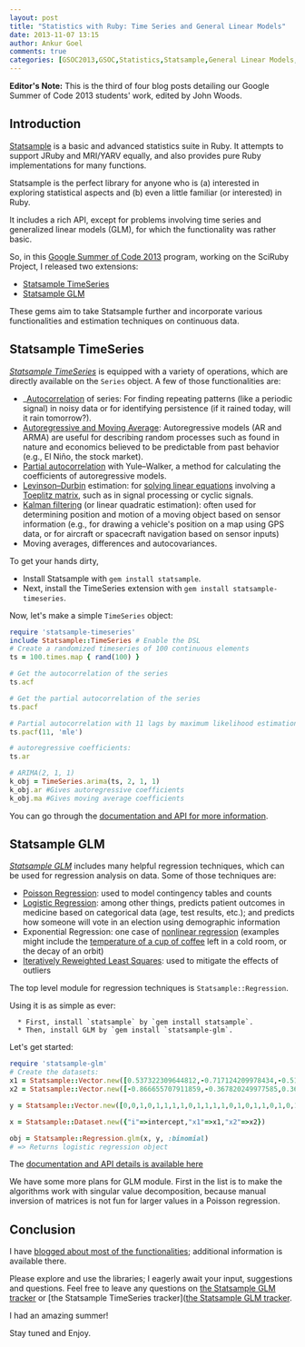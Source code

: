 ```yaml
---
layout: post
title: "Statistics with Ruby: Time Series and General Linear Models"
date: 2013-11-07 13:15
author: Ankur Goel
comments: true
categories: [GSOC2013,GSOC,Statistics,Statsample,General Linear Models,Time Series,Kalman Filter]
---
```


<p class="note"><strong>Editor's Note:</strong> This is the third of four blog posts detailing our Google Summer of
Code 2013 students' work, edited by John Woods.</p>

Introduction
------------
[Statsample](https://github.com/clbustos/statsample/) is a basic and advanced statistics suite in Ruby. It attempts to
support JRuby and MRI/YARV equally, and also provides pure Ruby implementations for many functions.

Statsample is the perfect library for anyone who is (a) interested in exploring statistical aspects and (b) even a little
familiar (or interested) in Ruby.

It includes a rich API, except for problems involving time series and generalized linear models (GLM), for which the functionality
was rather basic.

So, in this [Google Summer of Code 2013](https://www.google-melange.com/gsoc/homepage/google/gsoc2013) program, working
on the SciRuby Project, I released two extensions:

* [Statsample TimeSeries](http://github.com/ankurgel/statsample-timeseries)
* [Statsample GLM](https://github.com/AnkurGel/statsample-glm)

These gems aim to take Statsample further and incorporate various functionalities and estimation techniques on continuous data.

Statsample TimeSeries
---------------------
[*Statsample TimeSeries*](https://rubygems.org/gems/statsample-glm) is equipped with a variety of operations, which are directly available on the `Series` object. A few of those
functionalities are:

* _[Autocorrelation](http://en.wikipedia.org/wiki/Autocorrelation) of series: For finding repeating patterns (like a periodic signal) in noisy data or for
  identifying persistence (if it rained today, will it rain tomorrow?).
* [Autoregressive and Moving Average](http://en.wikipedia.org/wiki/Autoregressive_moving_average_model): Autoregressive
  models (AR and ARMA) are useful for describing random processes such as found in nature and economics believed to be
  predictable from past behavior (e.g., El Niño, the stock market).
* [Partial autocorrelation](http://en.wikipedia.org/wiki/Partial_autocorrelation_function)
  with Yule&ndash;Walker, a method for calculating the coefficients of autoregressive models.
* [Levinson&ndash;Durbin](http://en.wikipedia.org/wiki/Levinson_recursion) estimation: for [solving linear equations](http://www.mathworks.com/help/dsp/ref/levinsondurbin.html)
  involving a [Toeplitz matrix](http://en.wikipedia.org/wiki/Toeplitz_matrix), such as in signal processing or cyclic signals.
* [Kalman filtering](http://en.wikipedia.org/wiki/Kalman_filter) (or linear quadratic estimation): often used for
  determining position and motion of a moving object based on sensor information (e.g., for drawing a vehicle's position
  on a map using GPS data, or for aircraft or spacecraft navigation based on sensor inputs)
* Moving averages, differences and autocovariances.

To get your hands dirty, 

   * Install Statsample with `gem install statsample`.
   * Next, install the TimeSeries extension with `gem install statsample-timeseries`.

Now, let's make a simple `TimeSeries` object:   
```ruby
require 'statsample-timeseries'
include Statsample::TimeSeries # Enable the DSL
# Create a randomized timeseries of 100 continuous elements
ts = 100.times.map { rand(100) }

# Get the autocorrelation of the series
ts.acf 

# Get the partial autocorrelation of the series
ts.pacf

# Partial autocorrelation with 11 lags by maximum likelihood estimation
ts.pacf(11, 'mle')

# autoregressive coefficients:
ts.ar

# ARIMA(2, 1, 1)
k_obj = TimeSeries.arima(ts, 2, 1, 1)
k_obj.ar #Gives autoregressive coefficients
k_obj.ma #Gives moving average coefficients

```
You can go through the [documentation and API for more information](http://rubydoc.info/gems/statsample-timeseries/0.0.3/frames).


Statsample GLM
--------------
[*Statsample GLM*](https://rubygems.org/gems/statsample-glm) includes many helpful regression techniques, which can be used for regression analysis on data.
Some of those techniques are:  

* [Poisson Regression](http://en.wikipedia.org/wiki/Poisson_regression): used to model contingency tables and counts
* [Logistic Regression](http://en.wikipedia.org/wiki/Logistic_regression): among other things, predicts patient outcomes in medicine based on
  categorical data (age, test results, etc.); and predicts how someone will vote in an election using demographic information
* Exponential Regression: one case of [nonlinear regression](http://en.wikipedia.org/wiki/Nonlinear_regression) (examples
  might include the [temperature of a cup of coffee](http://mathbits.com/MathBits/TISection/Statistics2/exponential.htm) left
  in a cold room, or the decay of an orbit)
* [Iteratively Reweighted Least Squares](http://en.wikipedia.org/wiki/Iteratively_reweighted_least_squares): used to
  mitigate the effects of outliers

The top level module for regression techniques is `Statsample::Regression`.

Using it is as simple as ever:

      * First, install `statsample` by `gem install statsample`.
      * Then, install GLM by `gem install `statsample-glm`.

Let's get started:

```ruby
require 'statsample-glm'
# Create the datasets:
x1 = Statsample::Vector.new([0.537322309644812,-0.717124209978434,-0.519166718891331,0.434970973986765,-0.761822002215759,1.51170030921189,0.883854199811195,-0.908689798854196,1.70331977539793,-0.246971150634099,-1.59077593922623,-0.721548040910253,0.467025703920194,-0.510132788447137,0.430106510266798,-0.144353683251536,-1.54943800728303,0.849307651309298,-0.640304240933579,1.31462478279425,-0.399783455165345,0.0453055645017902,-2.58212161987746,-1.16484414309359,-1.08829266466281,-0.243893919684792,-1.96655661929441,0.301335373291024,-0.665832694463588,-0.0120650855753837,1.5116066367604,0.557300353673344,1.12829931872045,0.234443748015922,-2.03486690662651,0.275544751380246,-0.231465849558696,-0.356880153225012,-0.57746647541923,1.35758352580655,1.23971669378224,-0.662466275100489,0.313263561921793,-1.08783223256362,1.41964722846899,1.29325100940785,0.72153880625103,0.440580131022748,0.0351917814720056, -0.142353224879252],:scale)
x2 = Statsample::Vector.new([-0.866655707911859,-0.367820249977585,0.361486610435,0.857332626245179,0.133438466268095,0.716104533073575,1.77206093023382,-0.10136697295802,-0.777086491435508,-0.204573554913706,0.963353531412233,-1.10103024900542,-0.404372761837392,-0.230226345183469,0.0363730246866971,-0.838265540390497,1.12543549657924,-0.57929175648001,-0.747060244805248,0.58946979365152,-0.531952663697324,1.53338594419818,0.521992029051441,1.41631763288724,0.611402316795129,-0.518355638373296,-0.515192557101107,-0.672697937866108,1.84347042325327,-0.21195540664804,-0.269869371631611,0.296155694010096,-2.18097898069634,-1.21314663927206,1.49193669881581,1.38969280369493,-0.400680808117106,-1.87282814976479,1.82394870451051,0.637864732838274,-0.141155946382493,0.0699950644281617,1.32568550595165,-0.412599258349398,0.14436832227506,-1.16507785388489,-2.16782049922428,0.24318371493798,0.258954871320764,-0.151966534521183],:scale)

y = Statsample::Vector.new([0,0,1,0,1,1,1,1,0,1,1,1,1,0,1,0,1,1,0,1,0,1,1,1,1,0,0,1,1,0,0,1,0,0,1,1,0,0,1,1,0,1,1,1,1,0,0,0,1,1],:scale)

x = Statsample::Dataset.new({"i"=>intercept,"x1"=>x1,"x2"=>x2})

obj = Statsample::Regression.glm(x, y, :binomial)
# => Returns logistic regression object
```
The [documentation and API details is available here](http://rubydoc.info/gems/statsample-glm/Statsample/Regression)

We have some more plans for GLM module. First in the list is to make the algorithms work with singular value decomposition,
because manual inversion of matrices is not fun for larger values in a Poisson regression.

Conclusion
----------

I have [blogged about most of the functionalities](http://ankurgoel.com); additional information is available there.

Please explore and use the libraries; I eagerly await your input, suggestions and questions. Feel free to leave
any questions on [the Statsample GLM tracker](http://github.com/SciRuby/statsample-glm/issues) or
[the Statsample TimeSeries tracker]([the Statsample GLM tracker](http://github.com/SciRuby/statsample-glm/issues).

I had an amazing summer!

Stay tuned and Enjoy.


